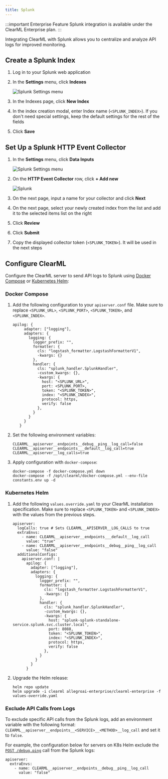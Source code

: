 ```yaml
---
title: Splunk
--- 
```


:::important Enterprise Feature
Splunk integration is available under the ClearML Enterprise plan.
:::

Integrating ClearML with Splunk allows you to centralize and analyze API logs for improved monitoring.

## Create a Splunk Index

1. Log in to your Splunk web application
1. In the **Settings** menu, click **Indexes**

   ![Splunk Settings menu](../img/server_splunk_1.png)

1. In the Indexes page, click **New Index**
1. In the index creation modal, enter Index name (`<SPLUNK_INDEX>`). If you don't need special 
settings, keep the default settings for the rest of the fields
1. Click **Save**

## Set Up a Splunk HTTP Event Collector
1. In the **Settings** menu, click **Data Inputs**
 
   ![Splunk Settings menu](../img/server_splunk_2.png)

1. On the **HTTP Event Collector** row, click **+ Add new** 

   ![Splunk](../img/server_splunk_3.png)

1. On the next page, input a name for your collector and click **Next**
1. On the next page, select your newly created index from the list and add it to the selected items list 
on the right
1. Click **Review**
1. Click **Submit**
1. Copy the displayed collector token (`<SPLUNK_TOKEN>`). It will be used in the next steps

## Configure ClearML
Configure the ClearML server to send API logs to Splunk using [Docker Compose](#docker-compose) or [Kubernetes Helm](#kubernetes-helm):

### Docker Compose 

1. Add the following configuration to your `apiserver.conf` file. Make sure to replace `<SPLUNK_URL>`, `<SPLUNK_PORT>`, 
   `<SPLUNK_TOKEN>`, and `<SPLUNK_INDEX>`. 
   
   ```
   apilog: {
        adapter: ["logging"],
        adapters: {
          logging: {
            logger_prefix: "",
            formatter: {
              cls: "logstash_formatter.LogstashFormatterV1",
              -kwargs: {}
            },
            handler: {
              cls: "splunk_handler.SplunkHandler",
              -custom_kwargs: {},
              -kwargs: {
                host: "<SPLUNK_URL>",
                port: <SPLUNK_PORT>,
                token: "<SPLUNK_TOKEN>",
                index: "<SPLUNK_INDEX>",
                protocol: https,
                verify: false
              },
            }
          }
        }
      }
   ```
1. Set the following environment variables:
   
   ```
   CLEARML__apiserver__endpoints__debug__ping__log_call=false
   CLEARML__apiserver__endpoints___default__log_call=true
   CLEARML__apiserver__log_calls=true
   ```

1. Apply configuration with `docker-compose`:
   
   ```
   docker-compose -f docker-compose.yml down
   docker-compose -f /opt/clearml/docker-compose.yml --env-file constants.env up -d
   ```
 

### Kubernetes Helm 
1. Add the following `values.override.yaml` to your ClearML installation specification. Make sure to replace `<SPLUNK_TOKEN>` 
   and `<SPLUNK_INDEX>` with the values from the previous steps.

   ```
   apiserver:
     logCalls: true # Sets CLEARML__APISERVER__LOG_CALLS to true
     extraEnvs:
       - name: CLEARML__apiserver__endpoints___default__log_call
         value: "true"
       - name: CLEARML__apiserver__endpoints__debug__ping__log_call
         value: "false"
     additionalConfigs:
       apiserver.conf: |
         apilog: {
           adapter: ["logging"],
           adapters: {
             logging: {
               logger_prefix: "",
               formatter: {
                 cls: "logstash_formatter.LogstashFormatterV1",
                 -kwargs: {}
               },
               handler: {
                 cls: "splunk_handler.SplunkHandler",
                 -custom_kwargs: {},
                 -kwargs: {
                   host: "splunk-splunk-standalone-service.splunk.svc.cluster.local",
                   port: 8088,
                   token: "<SPLUNK_TOKEN>",
                   index: "<SPLUNK_INDEX>",
                   protocol: https,
                   verify: false
                 },
               }
             }
           }
         }
   ```
   
1. Upgrade the Helm release:

   ```
   helm repo update
   helm upgrade -i clearml allegroai-enterprise/clearml-enterprise -f values-override.yaml
   ```

### Exclude API Calls from Logs 
To exclude specific API calls from the Splunk logs, add an environment variable with the following 
format: `CLEARML__apiserver__endpoints__<SERVICE>__<METHOD>__log_call` and set it to `false`.

For example, the configuration below for servers on K8s Helm exclude the [`POST /debug.ping`](../references/api/debug.md#post-debugping) 
call from the Splunk logs:

```
apiserver:
  extraEnvs:
    - name: CLEARML__apiserver__endpoints__debug__ping__log_call
      value: "false"
```